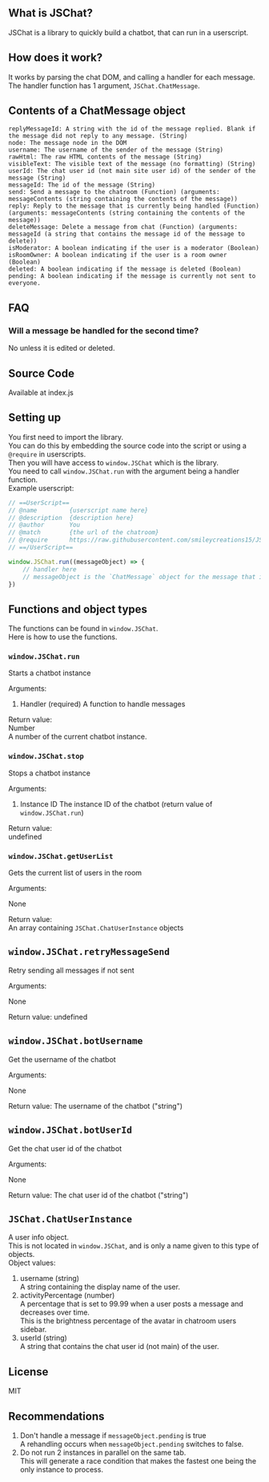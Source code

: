 <!-- thumbnail: https://smileycreations15.com/files/images/jschat.png -->
<!-- version: 2.0.0 -->
<!-- tag: chatbot -->
<!-- excerpt: JSChat is a library to quickly build a chatbot, that can run in a userscript. -->

## What is JSChat?
JSChat is a library to quickly build a chatbot, that can run in a userscript.
## How does it work?
It works by parsing the chat DOM, and calling a handler for each message.
The handler function has 1 argument, `JSChat.ChatMessage`.
## Contents of a ChatMessage object
```none
replyMessageId: A string with the id of the message replied. Blank if the message did not reply to any message. (String)
node: The message node in the DOM
username: The username of the sender of the message (String)
rawHtml: The raw HTML contents of the message (String)
visibleText: The visible text of the message (no formatting) (String)
userId: The chat user id (not main site user id) of the sender of the message (String)
messageId: The id of the message (String)
send: Send a message to the chatroom (Function) (arguments: messageContents (string containing the contents of the message))
reply: Reply to the message that is currently being handled (Function) (arguments: messageContents (string containing the contents of the message))
deleteMessage: Delete a message from chat (Function) (arguments: messageId (a string that contains the message id of the message to delete))
isModerator: A boolean indicating if the user is a moderator (Boolean)
isRoomOwner: A boolean indicating if the user is a room owner (Boolean)
deleted: A boolean indicating if the message is deleted (Boolean)
pending: A boolean indicating if the message is currently not sent to everyone.
```
## FAQ
### Will a message be handled for the second time?
No unless it is edited or deleted.
## Source Code
Available at index.js
## Setting up

You first need to import the library.  
You can do this by embedding the source code into the script or using a `@require` in userscripts.  
Then you will have access to `window.JSChat` which is the library.  
You need to call `window.JSChat.run` with the argument being a handler function.  
Example userscript:  
```js
// ==UserScript==
// @name         {userscript name here}
// @description  {description here}
// @author       You
// @match        {the url of the chatroom}
// @require      https://raw.githubusercontent.com/smileycreations15/JSChat/master/index.js
// ==/UserScript==

window.JSChat.run((messageObject) => {
    // handler here
    // messageObject is the `ChatMessage` object for the message that is currently being handled.
})
```
## Functions and object types
The functions can be found in `window.JSChat`.  
Here is how to use the functions.  
### `window.JSChat.run`
Starts a chatbot instance

Arguments:

1. Handler (required)
    A function to handle messages

Return value:  
Number  
A number of the current chatbot instance.  

### `window.JSChat.stop`
Stops a chatbot instance

Arguments:

1. Instance ID
    The instance ID of the chatbot (return value of `window.JSChat.run`)

Return value:  
undefined  
### `window.JSChat.getUserList`
Gets the current list of users in the room

Arguments:

None

Return value:  
An array containing `JSChat.ChatUserInstance` objects
## `window.JSChat.retryMessageSend`
Retry sending all messages if not sent

Arguments:

None

Return value:
undefined
## `window.JSChat.botUsername`
Get the username of the chatbot

Arguments:

None

Return value:
The username of the chatbot ("string")
## `window.JSChat.botUserId`
Get the chat user id of the chatbot

Arguments:

None

Return value:
The chat user id of the chatbot ("string")
## `JSChat.ChatUserInstance`
A user info object.  
This is not located in `window.JSChat`, and is only a name given to this type of objects.  
Object values:

1. username (string)  
    A string containing the display name of the user.
2. activityPercentage (number)    
    A percentage that is set to 99.99 when a user posts a message and decreases over time.  
    This is the brightness percentage of the avatar in chatroom users sidebar.
3. userId (string)    
    A string that contains the chat user id (not main) of the user.

## License
MIT
## Recommendations

1. Don't handle a message if `messageObject.pending` is true  
  A rehandling occurs when `messageObject.pending` switches to false.
2. Do not run 2 instances in parallel on the same tab.  
  This will generate a race condition that makes the fastest one being the only instance to process.
